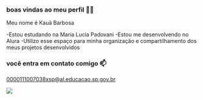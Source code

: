 ### boas vindas ao meu perfil 😶‍🌫️

Meu nome é Kauã Barbosa

-Estou estudando na Maria Lucia Padovani
-Estou me desenvolvendo no Alura
-Utilizo esse espaço para minha organização e compartilhamento dos meus projetos desenvolvidos

### você entra em contato comigo 📫

0000111007038xsp@al.educacao.sp.gov.br



![](https://media1.tenor.com/m/WUo892pKHzEAAAAd/baby-dancing.gif)

